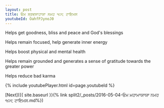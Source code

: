 ```yaml
---
layout: post
title: ਓਮ ਸ੍ਰਵਸਾਹਾਯਾ ਨਮਹ ੧੦੮ ਟਾਇਮਸ
youtubeId: OahfPJynoJ0
---
```

 
 
Helps get goodness, bliss and peace and God's blessings
 
Helps remain focused, help generate inner energy 
 
Helps boost physical and mental health 
 
Helps remain grounded and generates a sense of gratitude towards the greater power 
 
Helps reduce bad karma
 
 
 
 


{% include youtubePlayer.html id=page.youtubeId %}
 
[Next]({{ site.baseurl }}{% link  split2/_posts/2016-05-04-ਓਮ ਮਹਾਮਾਯਾਯਾ ਨਮਹ ੧੦੮ ਟਾਇਮਸ.md%})
 

